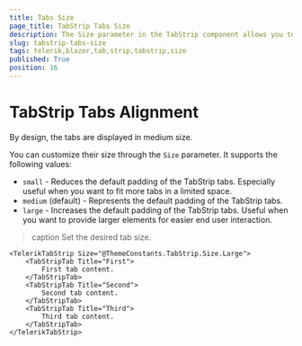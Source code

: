 ```yaml
---
title: Tabs Size
page_title: TabStrip Tabs Size
description: The Size parameter in the TabStrip component allows you to control the size of the tabs. By default, tabs size is medium.
slug: tabstrip-tabs-size
tags: telerik,blazor,tab,strip,tabstrip,size
published: True
position: 16
---
```


# TabStrip Tabs Alignment

By design, the tabs are displayed in medium size.

You can customize their size through the `Size` parameter. It supports the following values:

* `small` - Reduces the default padding of the TabStrip tabs. Especially useful when you want to fit more tabs in a limited space.
* `medium` (default) - Represents the default padding of the TabStrip tabs.
* `large` - Increases the default padding of the TabStrip tabs. Useful when you want to provide larger elements for easier end user interaction.

>caption Set the desired tab size.

````RAZOR
<TelerikTabStrip Size="@ThemeConstants.TabStrip.Size.Large">
    <TabStripTab Title="First">
        First tab content.
    </TabStripTab>
    <TabStripTab Title="Second">
        Second tab content.        
    </TabStripTab>
    <TabStripTab Title="Third">
        Third tab content.
    </TabStripTab>
</TelerikTabStrip>
````